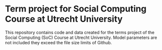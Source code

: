 # Term project for Social Computing Course at Utrecht University

This repository contains code and data created for the terms project of the Social Computing (SoC) Course at Utrecht University. Model parameters are not included they exceed the file size limits of Github.

